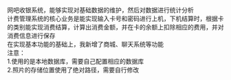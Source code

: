 网吧收银系统，能够实现对基础数据的维护，然后对数据进行统计分析  
计费管理系统的核心业务是能实现输入卡号和密码进行上机，下机结算时，根据卡的类别能实现消费结算，计算出消费金额，并在卡的余额上扣除相应的费用，并对消费信息进行保存  
在实现基本功能的基础上，我新增了商城、聊天系统等功能  
注意：  
1.使用的是本地数据库，需要自己配置相应的数据库  
2.照片的存储位置使用了绝对路径，需要自行修改  
